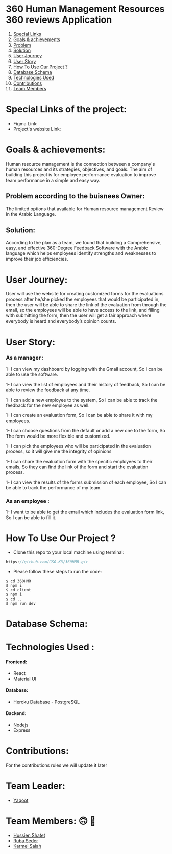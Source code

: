 # 360 Human Management Resources 360 reviews Application

1. [Special Links](#Special-Linksof-the-project)
2. [Goals & achievements](#Goals-&-achievements)
3. [Problem](#Problem-according-to-the-buisnees-Owner)
4. [Solution](#Solution)
5. [User Journey](#User-Journey)
6. [User Story](#User-Story)
7. [How To Use Our Project ?](#)
8. [Database Schema](#Database-Schema)
9. [Technologies Used](#Technologies-Used)
10. [Contributions](#Contributions:)
11. [Team Members](#Team-Members)

# Special Links of the project:

- Figma Link:
- Project's website Link:

# Goals & achievements:

Human resource management is the connection between a company's human resources and its strategies, objectives, and goals.
The aim of building this project is for employee performance evaluation to improve team performance in a simple and easy way.

## Problem according to the buisnees Owner:

The limited options that available for Human resource management Review in the Arabic Language.

## Solution:

According to the plan as a team, we found that building a
Comprehensive, easy, and effective 360-Degree Feedback Software with the Arabic language which helps employees identify strengths and weaknesses to improve their job efficiencies.

# User Journey:

User will use the website for creating customized forms for the evaluations process after he/she picked the employees that would be participated in, then the user will be able to share the link of the evaluation from through the email, so the employees will be able to have access to the link, and filling with submitting the form, then the user will get a fair approach where everybody is heard and everybody’s opinion counts.

# User Story:

### As a manager :

1- I can view my dashboard by logging with the Gmail account, So I can be able to use the software.

1- I can view the list of employees and their history of feedback, So I can be able to review the feedback at any time.

1- I can add a new employee to the system, So I can be able to track the feedback for the new employee as well.

1- I can create an evaluation form, So I can be able to share it with my employees.

1- I can choose questions from the default or add a new one to the form, So The form would be more flexible and customized.

1- I can pick the employees who will be participated in the evaluation process, so it will give me the integrity of opinions

1- I can share the evaluation form with the specific employees to their emails, So they can find the link of the form and start the evaluation process.

1- I can view the results of the forms submission of each employee, So I can be able to track the performance of my team.

### As an employee :

1- I want to be able to get the email which includes the evaluation form link, So I can be able to fill it.

# How To Use Our Project ?

- Clone this repo to your local machine using terminal:

```js
https://github.com/GSG-K3/360HMR.git

```

- Please follow these steps to run the code:

```
$ cd 360HMR
$ npm i
$ cd client
$ npm i
$ cd ..
$ npm run dev

```

# Database Schema:

# Technologies Used :

#### Frontend:

- React
- Material UI

#### Database:

- Heroku Database - PostgreSQL

#### Backend:

- Nodejs
- Express

# Contributions:

For the contributions rules we will update it later

# Team Leader:

- [Yaqoot]()

# Team Members: :upside_down_face: :purple_heart:

- [Hussien Shatet]()
- [ Ruba Seder]()
- [Karmel Salah]()
